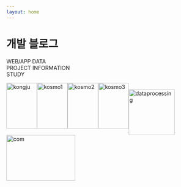 ```yaml
---
layout: home
---
```

# 개발 블로그

WEB/APP DATA <br>
PROJECT INFORMATION <br>
STUDY <br>

<style>
    #a {
        width:120px;
        height:120px;
        float: left;
    }
    #f {
        width:180px;
        height:120px;
        float: left;
    }
    #b, #c, #d, #e {
        width:80px;
        height:120px;
        float: left;
    }
</style>

<div class="row">
<a href="{{ site.url }}/images/awards/kongju.png"><img id="b" src="{{ site.url }}/images/awards/kongju.png" alt="kongju"></a>  
<a href="{{ site.url }}/images/awards/kosmo1.png"><img id="c" src="{{ site.url }}/images/awards/kosmo1.png" alt="kosmo1"></a>  
<a href="{{ site.url }}/images/awards/kosmo2.png"><img id="d" src="{{ site.url }}/images/awards/kosmo2.png" alt="kosmo2"></a>  
<a href="{{ site.url }}/images/awards/kosmo3.png"><img id="e" src="{{ site.url }}/images/awards/kosmo3.png" alt="kosmo3"></a>
</div>

<br>
<a href="{{ site.url }}/images/awards/dataprocessing.png"><img id="a" src="{{ site.url }}/images/awards/dataprocessing.png" alt="dataprocessing"></a> 
<a href="{{ site.url }}/images/awards/com.png"><img id="f" src="{{ site.url }}/images/awards/com.png" alt="com"></a> 


<!-- <center><b>[ 은상 ]</b></center><br> -->